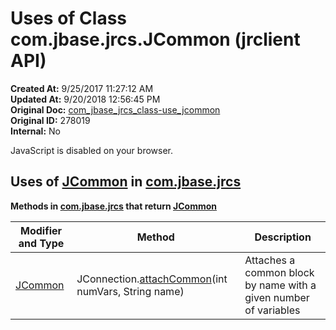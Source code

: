# Uses of Class com.jbase.jrcs.JCommon (jrclient   API)

**Created At:** 9/25/2017 11:27:12 AM  
**Updated At:** 9/20/2018 12:56:45 PM  
**Original Doc:** [com_jbase_jrcs_class-use_jcommon](https://docs.jbase.com/39245-class-use/com_jbase_jrcs_class-use_jcommon)  
**Original ID:** 278019  
**Internal:** No  

<!--<br>    try {<br>        if (location.href.indexOf('is-external=true') == -1) {<br>            parent.document.title="Uses of Class com.jbase.jrcs.JCommon (jrclient   API)";<br>        }<br>    }<br>    catch(err) {<br>    }<br>//-->
JavaScript is disabled on your browser.





## Uses of [JCommon](./../../jcommon-%28jrclient-api%29 "class in com.jbase.jrcs") in [com.jbase.jrcs](./../../com.jbase.jrcs-%28jrclient---api%29)



**Methods in [com.jbase.jrcs](./../../com.jbase.jrcs-%28jrclient---api%29) that return [JCommon](./../../jcommon-%28jrclient-api%29 "class in com.jbase.jrcs")**


| Modifier and Type<br> | Method<br> | Description<br> |
| --- | --- | --- |
| [JCommon](./../../jcommon-%28jrclient-api%29 "class in com.jbase.jrcs")<br> | JConnection.[attachCommon](./../../jconnection-%28jrclient-api%29#attachCommon-)(int numVars, String name)<br> | Attaches a common block by name with a given number of variables<br> |




